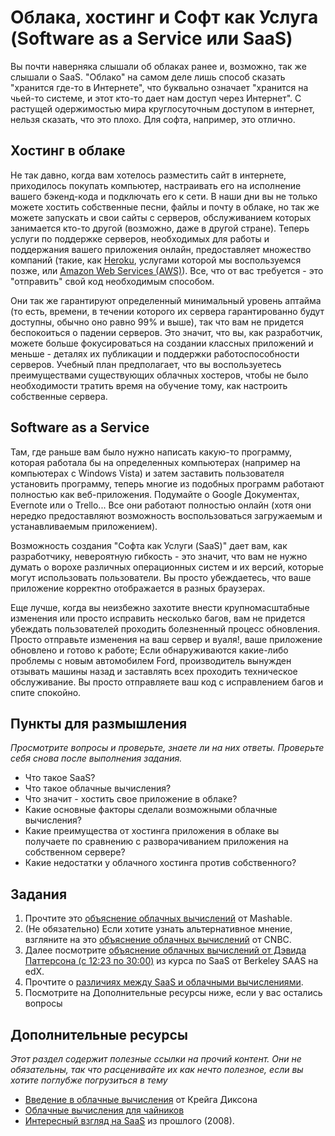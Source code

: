 # Облака, хостинг и Софт как Услуга (Software as a Service или SaaS)

Вы почти наверняка слышали об облаках ранее и, возможно, так же слышали о SaaS. "Облако" на самом деле лишь способ сказать "хранится где-то в Интернете", что буквально означает "хранится на чьей-то системе, и этот кто-то дает нам доступ через Интернет". С растущей одержимостью мира круглосуточным доступом в интернет, нельзя сказать, что это плохо. Для софта, например, это отлично.

## Хостинг в облаке



Не так давно, когда вам хотелось разместить сайт в интернете, приходилось покупать компьютер, настраивать его на исполнение вашего бэкенд-кода и подключать его к сети. В наши дни вы не только можете хостить собственные песни, файлы и почту в облаке, но так же можете запускать и свои сайты с серверов, обслуживанием которых занимается кто-то другой (возможно, даже в другой стране).  Теперь услуги по поддержке серверов, необходимых для работы и поддержания вашего приложения онлайн, предоставляет множество компаний (такие, как [Heroku](http://www.heroku.com), услугами которой мы воспользуемся позже, или [Amazon Web Services (AWS)](http://aws.amazon.com/)). Все, что от вас требуется - это "отправить" свой код необходимым способом.

Они так же гарантируют определенный минимальный уровень аптайма (то есть, времени, в течении которого их сервера гарантированно будут доступны, обычно оно равно 99% и выше), так что вам не придется беспокоиться о падении серверов. Это значит, что вы, как разработчик, можете больше фокусироваться на создании классных приложений и меньше - деталях их публикации и поддержки работоспособности серверов. Учебный план предполагает, что вы воспользуетесь преимуществами существующих облачных хостеров, чтобы не было необходимости тратить время на обучение тому, как настроить собственные сервера.

## Software as a Service

Там, где раньше вам было нужно написать какую-то программу, которая работала бы на определенных компьютерах (например на компьютерах с Windows Vista) и затем заставить пользователя установить программу, теперь многие из подобных программ работают полностью как веб-приложения. Подумайте о Google Документах, Evernote или о Trello... Все они работают полностью онлайн (хотя они нередко предоставляют возможность воспользоваться загружаемым и устанавливаемым приложением).

Возможность создания "Софта как Услуги (SaaS)" дает вам, как разработчику, невероятную гибкость - это значит, что вам не нужно думать о ворохе различных операционных систем и их версий, которые могут использовать пользователи. Вы просто убеждаетесь, что ваше приложение корректно отображается в разных браузерах.

Еще лучше, когда вы неизбежно захотите внести крупномасштабные изменения или просто исправить несколько багов, вам не придется убеждать пользователей проходить болезненный процесс обновления. Просто отправьте изменения на ваш сервер и вуаля!, ваше приложение обновлено и готово к работе; Если обнаруживаются какие-либо проблемы с новым автомобилем Ford, производитель вынужден отзывать машины назад и заставлять всех проходить техническое обслуживание. Вы просто отправляете ваш код с исправлением багов и спите спокойно.

## Пункты для размышления

*Просмотрите вопросы и проверьте, знаете ли на них ответы. Проверьте себя снова после выполнения задания.*

* Что такое SaaS?
* Что такое облачные вычисления?
* Что значит - хостить свое приложение в облаке?
* Какие основные факторы сделали возможными облачные вычисления?
* Какие преимущества от хостинга приложения в облаке вы получаете по сравнению с разворачиванием приложения на собственном сервере?
* Какие недостатки у облачного хостинга против собственного?

## Задания

1. Прочтите это [объяснение облачных вычислений](http://mashable.com/2013/08/26/what-is-the-cloud/) от Mashable.
2. (Не обязательно) Если хотите узнать альтернативное мнение, взгляните на это [объяснение облачных вычислений](http://www.cnbc.com/id/43077233) от CNBC.
3. Далее посмотрите [объяснение облачных вычислений от Дэвида Паттерсона (с 12:23 по 30:00)](https://www.youtube.com/watch?v=SeBAj4P2FWA&list=PLjbL0BCR04Q3uDPD3GVZJqV3UnJkOic-o) из курса по SaaS от Berkeley SAAS на edX.
1. Прочтите о [различиях между SaaS и облачными вычислениями](http://www.itworld.com/article/2758057/enterprise-software/back-to-basics--the-difference-between-saas-and-cloud-computing.html).
2. Посмотрите на Дополнительные ресурсы ниже, если у вас остались вопросы

## Дополнительные ресурсы

*Этот раздел содержит полезные ссылки на прочий контент. Они не обязательны, так что расценивайте их как нечто полезное, если вы хотите поглубже погрузиться в тему*


* [Введение в облачные вычисления](http://www.dummies.com/how-to/content/what-is-cloud-computing.html) от Крейга Диксона
* [Облачные вычисления для чайников](http://www.dummies.com/how-to/content/what-is-cloud-computing.html)
* [Интересный взгляд на SaaS](http://www.itworld.com/article/2780751/software-as-a-service/what-to-ask-before-saying-yes-to-saas--cloud-computing.html) из прошлого (2008).
